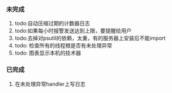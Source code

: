 ### 未完成

1. todo:自动压缩过期的计数器日志
1. todo:如果每小时报警发送达到上限，要提醒给用户
1. todo:去掉对psutil的依赖，太重，有的服务器上安装后不能import
1. todo: 检查所有的线程根是否有未处理异常
1. todo: 图表显示本机的技术器

### 已完成

1. 在未处理异常handler上写日志
